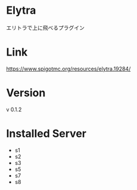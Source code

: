 # Elytra
エリトラで上に飛べるプラグイン

# Link
https://www.spigotmc.org/resources/elytra.19284/

# Version
v 0.1.2

# Installed Server
- s1
- s2
- s3
- s5
- s7
- s8
